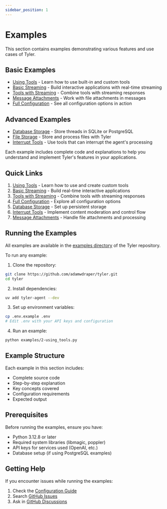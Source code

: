 ```yaml
---
sidebar_position: 1
---
```


# Examples

This section contains examples demonstrating various features and use cases of Tyler.

## Basic Examples

- [Using Tools](./using-tools.md) - Learn how to use built-in and custom tools
- [Basic Streaming](./streaming.md) - Build interactive applications with real-time streaming
- [Tools with Streaming](./tools-streaming.md) - Combine tools with streaming responses
- [Message Attachments](./message-attachments.md) - Work with file attachments in messages
- [Full Configuration](./full-configuration.md) - See all configuration options in action

## Advanced Examples

- [Database Storage](./database-storage.md) - Store threads in SQLite or PostgreSQL
- [File Storage](./file-storage.md) - Store and process files with Tyler
- [Interrupt Tools](./interrupt-tools.md) - Use tools that can interrupt the agent's processing

Each example includes complete code and explanations to help you understand and implement Tyler's features in your applications.

## Quick Links

1. [Using Tools](./using-tools.md) - Learn how to use and create custom tools
2. [Basic Streaming](./streaming.md) - Build real-time interactive applications
3. [Tools with Streaming](./tools-streaming.md) - Combine tools with streaming responses
4. [Full Configuration](./full-configuration.md) - Explore all configuration options
5. [Database Storage](./database-storage.md) - Set up persistent storage
6. [Interrupt Tools](./interrupt-tools.md) - Implement content moderation and control flow
7. [Message Attachments](./message-attachments.md) - Handle file attachments and processing

## Running the Examples

All examples are available in the [examples directory](https://github.com/adamwdraper/tyler/tree/main/examples) of the Tyler repository.

To run any example:

1. Clone the repository:
```bash
git clone https://github.com/adamwdraper/tyler.git
cd tyler
```

2. Install dependencies:
```bash
uv add tyler-agent --dev
```

3. Set up environment variables:
```bash
cp .env.example .env
# Edit .env with your API keys and configuration
```

4. Run an example:
```bash
python examples/2-using_tools.py
```

## Example Structure

Each example in this section includes:
- Complete source code
- Step-by-step explanation
- Key concepts covered
- Configuration requirements
- Expected output

## Prerequisites

Before running the examples, ensure you have:
- Python 3.12.8 or later
- Required system libraries (libmagic, poppler)
- API keys for services used (OpenAI, etc.)
- Database setup (if using PostgreSQL examples)

## Getting Help

If you encounter issues while running the examples:
1. Check the [Configuration Guide](../configuration.md)
2. Search [GitHub Issues](https://github.com/adamwdraper/tyler/issues)
3. Ask in [GitHub Discussions](https://github.com/adamwdraper/tyler/discussions) 